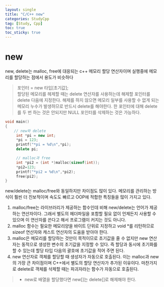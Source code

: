 ```yaml
---
layout: single
title: "C/C++ new"
categories: StudyCpp
tag: [Study, Cpp]
toc: true
toc_sticky: true
---
```


# new

new, delete는 malloc, free에 대응되는 c++ 메모리 할당 연산자이며 실행중에 메모리를 할당하는 점에서 용도가 비슷하다

> 포인터 = new 타입[초기값];  
할당된 메모리를 헤제할 때는 delete 연산자를 사용하는데 해제할 포인터를 delete 다음에 지정한다. 해제를 하지 않으면 메모리 일부를 사용할 수 없게 되는 메모리 누수가 발생하므로 반드시 delete를 해야한다. 한 포인터에 대해 delete를 두 번 하는 것은 안되지만 NULL 포인터를 삭제하는 것은 가능하다.

```c++
void main()
{
    // new와 delete
     int *pi = new int;
     *pi = 123;  
     printf("*pi = %d\n",*pi);
     delete pi;

     // malloc과 free
     int *pi2 = (int *)malloc(sizeof(int));
     *pi2=123;
     printf("*pi2 = %d\n",*pi2);
     free(pi2);
}
```

new/delete는 malloc/free와 동일하지만 차이점도 많이 있다. 메모리를 관리하는 방식이 훨씬 더 진보적이며 속도도 빠르고 OOP에 적합한 특징들을 많이 가지고 있다.

1. malloc/free는 라이브러리가 제공하는 함수인데 비해 new/delete는 언어가 제공하는 연산자이다. 그래서 별도의 헤더파일을 포함할 필요 없이 언제든지 사용할 수 있으며 이 연산자를 쓴다고 해서 프로그램이 커지는 것도 아니다.
2. malloc 함수는 필요한 메모리양을 바이트 단위로 지정하고 void *를 리턴하므로 sizeof 연산자와 캐스트 연산자의 도움을 받아야 한다.
3. malloc은 메모리를 할당하는 것만이 목적이므로 초기값을 줄 수 없지만 new 연산자는 동적으로 생성한 변수의 초기값을 지정할 수 있다. 즉 할당과 동시에 초기화를 할 수 있는데 할당 타입 다음의 괄호에 초기값을 적어 주면 된다.  
4. new 연산자로 객체를 할당할 때 생성자가 자동으로 호출된다. 이는 malloc과 new의 가장 큰 차이점이며 C++에서 별도의 할당 연산자가 추가된 이유이다. 마찬가지로 delete로 객체를 삭제할 때는 파괴자라는 함수가 자동으로 호출된다.

> * new로 배열을 할당했다면
> new[]는 delete[]로 해제해야 한다.